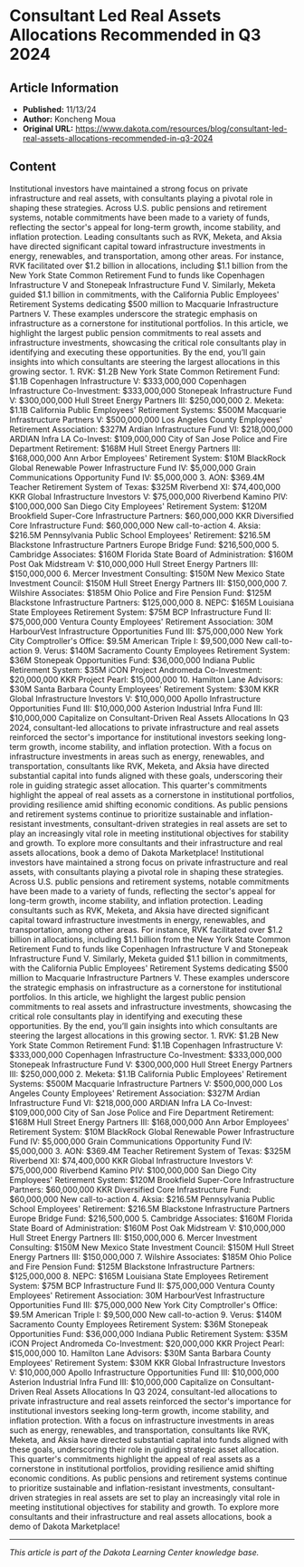 # Consultant Led Real Assets Allocations Recommended in Q3 2024

## Article Information
- **Published:** 11/13/24
- **Author:** Koncheng Moua
- **Original URL:** https://www.dakota.com/resources/blog/consultant-led-real-assets-allocations-recommended-in-q3-2024

## Content

Institutional investors have maintained a strong focus on private infrastructure and real assets, with consultants playing a pivotal role in shaping these strategies. Across U.S. public pensions and retirement systems, notable commitments have been made to a variety of funds, reflecting the sector's appeal for long-term growth, income stability, and inflation protection. Leading consultants such as RVK, Meketa, and Aksia have directed significant capital toward infrastructure investments in energy, renewables, and transportation, among other areas. For instance, RVK facilitated over $1.2 billion in allocations, including $1.1 billion from the New York State Common Retirement Fund to funds like Copenhagen Infrastructure V and Stonepeak Infrastructure Fund V. Similarly, Meketa guided $1.1 billion in commitments, with the California Public Employees' Retirement Systems dedicating $500 million to Macquarie Infrastructure Partners V. These examples underscore the strategic emphasis on infrastructure as a cornerstone for institutional portfolios. In this article, we highlight the largest public pension commitments to real assets and infrastructure investments, showcasing the critical role consultants play in identifying and executing these opportunities. By the end, you’ll gain insights into which consultants are steering the largest allocations in this growing sector. 1. RVK: $1.2B New York State Common Retirement Fund: $1.1B Copenhagen Infrastructure V: $333,000,000 Copenhagen Infrastructure Co-Investment: $333,000,000 Stonepeak Infrastructure Fund V: $300,000,000 Hull Street Energy Partners III: $250,000,000 2. Meketa: $1.1B California Public Employees' Retirement Systems: $500M Macquarie Infrastructure Partners V: $500,000,000 Los Angeles County Employees' Retirement Association: $327M Ardian Infrastructure Fund VI: $218,000,000 ARDIAN Infra LA Co-Invest: $109,000,000 City of San Jose Police and Fire Department Retirement: $168M Hull Street Energy Partners III: $168,000,000 Ann Arbor Employees' Retirement System: $10M BlackRock Global Renewable Power Infrastructure Fund IV: $5,000,000 Grain Communications Opportunity Fund IV: $5,000,000 3. AON: $369.4M Teacher Retirement System of Texas: $325M Riverbend XI: $74,400,000 KKR Global Infrastructure Investors V: $75,000,000 Riverbend Kamino PIV: $100,000,000 San Diego City Employees' Retirement System: $120M Brookfield Super-Core Infrastructure Partners: $60,000,000 KKR Diversified Core Infrastructure Fund: $60,000,000 New call-to-action 4. Aksia: $216.5M Pennsylvania Public School Employees' Retirement: $216.5M Blackstone Infrastructure Partners Europe Bridge Fund: $216,500,000 5. Cambridge Associates: $160M Florida State Board of Administration: $160M Post Oak Midstream V: $10,000,000 Hull Street Energy Partners III: $150,000,000 6. Mercer Investment Consulting: $150M New Mexico State Investment Council: $150M Hull Street Energy Partners III: $150,000,000 7. Wilshire Associates: $185M Ohio Police and Fire Pension Fund: $125M Blackstone Infrastructure Partners: $125,000,000 8. NEPC: $165M Louisiana State Employees Retirement System: $75M BCP Infrastructure Fund II: $75,000,000 Ventura County Employees' Retirement Association: 30M HarbourVest Infrastructure Opportunities Fund III: $75,000,000 New York City Comptroller's Office: $9.5M American Triple I: $9,500,000 New call-to-action 9. Verus: $140M Sacramento County Employees Retirement System: $36M Stonepeak Opportunities Fund: $36,000,000 Indiana Public Retirement System: $35M iCON Project Andromeda Co-Investment: $20,000,000 KKR Project Pearl: $15,000,000 10. Hamilton Lane Advisors: $30M Santa Barbara County Employees' Retirement System: $30M KKR Global Infrastructure Investors V: $10,000,000 Apollo Infrastructure Opportunities Fund III: $10,000,000 Asterion Industrial Infra Fund III: $10,000,000 Capitalize on Consultant-Driven Real Assets Allocations In Q3 2024, consultant-led allocations to private infrastructure and real assets reinforced the sector's importance for institutional investors seeking long-term growth, income stability, and inflation protection. With a focus on infrastructure investments in areas such as energy, renewables, and transportation, consultants like RVK, Meketa, and Aksia have directed substantial capital into funds aligned with these goals, underscoring their role in guiding strategic asset allocation. This quarter's commitments highlight the appeal of real assets as a cornerstone in institutional portfolios, providing resilience amid shifting economic conditions. As public pensions and retirement systems continue to prioritize sustainable and inflation-resistant investments, consultant-driven strategies in real assets are set to play an increasingly vital role in meeting institutional objectives for stability and growth. To explore more consultants and their infrastructure and real assets allocations, book a demo of Dakota Marketplace! Institutional investors have maintained a strong focus on private infrastructure and real assets, with consultants playing a pivotal role in shaping these strategies. Across U.S. public pensions and retirement systems, notable commitments have been made to a variety of funds, reflecting the sector's appeal for long-term growth, income stability, and inflation protection. Leading consultants such as RVK, Meketa, and Aksia have directed significant capital toward infrastructure investments in energy, renewables, and transportation, among other areas. For instance, RVK facilitated over $1.2 billion in allocations, including $1.1 billion from the New York State Common Retirement Fund to funds like Copenhagen Infrastructure V and Stonepeak Infrastructure Fund V. Similarly, Meketa guided $1.1 billion in commitments, with the California Public Employees' Retirement Systems dedicating $500 million to Macquarie Infrastructure Partners V. These examples underscore the strategic emphasis on infrastructure as a cornerstone for institutional portfolios. In this article, we highlight the largest public pension commitments to real assets and infrastructure investments, showcasing the critical role consultants play in identifying and executing these opportunities. By the end, you’ll gain insights into which consultants are steering the largest allocations in this growing sector. 1. RVK: $1.2B New York State Common Retirement Fund: $1.1B Copenhagen Infrastructure V: $333,000,000 Copenhagen Infrastructure Co-Investment: $333,000,000 Stonepeak Infrastructure Fund V: $300,000,000 Hull Street Energy Partners III: $250,000,000 2. Meketa: $1.1B California Public Employees' Retirement Systems: $500M Macquarie Infrastructure Partners V: $500,000,000 Los Angeles County Employees' Retirement Association: $327M Ardian Infrastructure Fund VI: $218,000,000 ARDIAN Infra LA Co-Invest: $109,000,000 City of San Jose Police and Fire Department Retirement: $168M Hull Street Energy Partners III: $168,000,000 Ann Arbor Employees' Retirement System: $10M BlackRock Global Renewable Power Infrastructure Fund IV: $5,000,000 Grain Communications Opportunity Fund IV: $5,000,000 3. AON: $369.4M Teacher Retirement System of Texas: $325M Riverbend XI: $74,400,000 KKR Global Infrastructure Investors V: $75,000,000 Riverbend Kamino PIV: $100,000,000 San Diego City Employees' Retirement System: $120M Brookfield Super-Core Infrastructure Partners: $60,000,000 KKR Diversified Core Infrastructure Fund: $60,000,000 New call-to-action 4. Aksia: $216.5M Pennsylvania Public School Employees' Retirement: $216.5M Blackstone Infrastructure Partners Europe Bridge Fund: $216,500,000 5. Cambridge Associates: $160M Florida State Board of Administration: $160M Post Oak Midstream V: $10,000,000 Hull Street Energy Partners III: $150,000,000 6. Mercer Investment Consulting: $150M New Mexico State Investment Council: $150M Hull Street Energy Partners III: $150,000,000 7. Wilshire Associates: $185M Ohio Police and Fire Pension Fund: $125M Blackstone Infrastructure Partners: $125,000,000 8. NEPC: $165M Louisiana State Employees Retirement System: $75M BCP Infrastructure Fund II: $75,000,000 Ventura County Employees' Retirement Association: 30M HarbourVest Infrastructure Opportunities Fund III: $75,000,000 New York City Comptroller's Office: $9.5M American Triple I: $9,500,000 New call-to-action 9. Verus: $140M Sacramento County Employees Retirement System: $36M Stonepeak Opportunities Fund: $36,000,000 Indiana Public Retirement System: $35M iCON Project Andromeda Co-Investment: $20,000,000 KKR Project Pearl: $15,000,000 10. Hamilton Lane Advisors: $30M Santa Barbara County Employees' Retirement System: $30M KKR Global Infrastructure Investors V: $10,000,000 Apollo Infrastructure Opportunities Fund III: $10,000,000 Asterion Industrial Infra Fund III: $10,000,000 Capitalize on Consultant-Driven Real Assets Allocations In Q3 2024, consultant-led allocations to private infrastructure and real assets reinforced the sector's importance for institutional investors seeking long-term growth, income stability, and inflation protection. With a focus on infrastructure investments in areas such as energy, renewables, and transportation, consultants like RVK, Meketa, and Aksia have directed substantial capital into funds aligned with these goals, underscoring their role in guiding strategic asset allocation. This quarter's commitments highlight the appeal of real assets as a cornerstone in institutional portfolios, providing resilience amid shifting economic conditions. As public pensions and retirement systems continue to prioritize sustainable and inflation-resistant investments, consultant-driven strategies in real assets are set to play an increasingly vital role in meeting institutional objectives for stability and growth. To explore more consultants and their infrastructure and real assets allocations, book a demo of Dakota Marketplace!

---

*This article is part of the Dakota Learning Center knowledge base.*